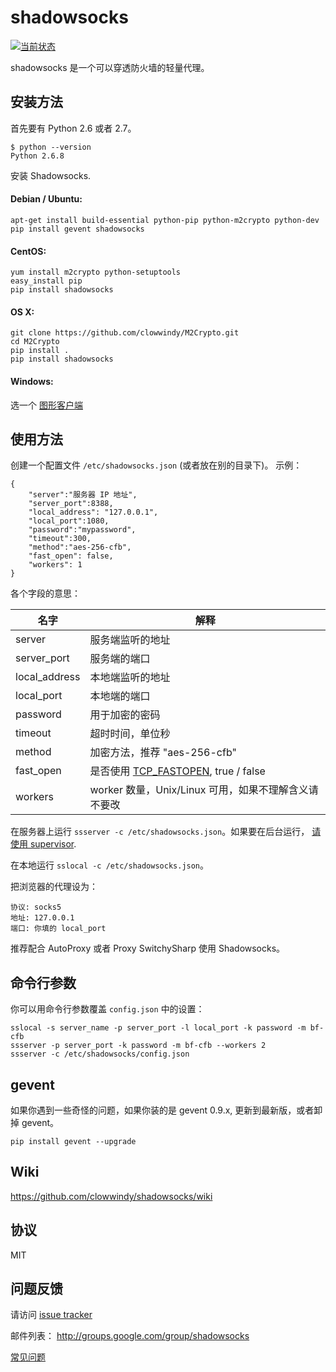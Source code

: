shadowsocks
===========

[![当前状态][1]][0]

shadowsocks 是一个可以穿透防火墙的轻量代理。

安装方法
-------

首先要有 Python 2.6 或者 2.7。

    $ python --version
    Python 2.6.8

安装 Shadowsocks.

#### Debian / Ubuntu:

    apt-get install build-essential python-pip python-m2crypto python-dev
    pip install gevent shadowsocks

#### CentOS:

    yum install m2crypto python-setuptools
    easy_install pip
    pip install shadowsocks

#### OS X:

    git clone https://github.com/clowwindy/M2Crypto.git
    cd M2Crypto
    pip install .
    pip install shadowsocks

#### Windows:

选一个 [图形客户端][7]

使用方法
-------

创建一个配置文件 `/etc/shadowsocks.json` (或者放在别的目录下)。
示例：

    {
        "server":"服务器 IP 地址",
        "server_port":8388,
        "local_address": "127.0.0.1",
        "local_port":1080,
        "password":"mypassword",
        "timeout":300,
        "method":"aes-256-cfb",
        "fast_open": false,
        "workers": 1
    }

各个字段的意思：

| 名字          | 解释                                     |
| ------------- | ----------------------------------------------- |
| server        | 服务端监听的地址                                  |
| server_port   | 服务端的端口                                     |
| local_address | 本地端监听的地址                                  |
| local_port    | 本地端的端口                                     |
| password      | 用于加密的密码                                    |
| timeout       | 超时时间，单位秒                                  |
| method        | 加密方法，推荐 "aes-256-cfb"                      |
| fast_open     | 是否使用 [TCP_FASTOPEN][2], true / false         |
| workers       | worker 数量，Unix/Linux 可用，如果不理解含义请不要改 |

在服务器上运行 `ssserver -c /etc/shadowsocks.json`。如果要在后台运行，
[请使用 supervisor][8].

在本地运行 `sslocal -c /etc/shadowsocks.json`。

把浏览器的代理设为：

    协议: socks5
    地址: 127.0.0.1
    端口: 你填的 local_port

推荐配合 AutoProxy 或者 Proxy SwitchySharp 使用 Shadowsocks。

命令行参数
---------

你可以用命令行参数覆盖 `config.json` 中的设置：

    sslocal -s server_name -p server_port -l local_port -k password -m bf-cfb
    ssserver -p server_port -k password -m bf-cfb --workers 2
    ssserver -c /etc/shadowsocks/config.json

gevent
------

如果你遇到一些奇怪的问题，如果你装的是 gevent 0.9.x, 更新到最新版，或者卸掉 gevent。

    pip install gevent --upgrade

Wiki
----

https://github.com/clowwindy/shadowsocks/wiki

协议
----
MIT

问题反馈
--------
请访问 [issue tracker][5]

邮件列表： http://groups.google.com/group/shadowsocks

[常见问题][6]

[0]: https://travis-ci.org/clowwindy/shadowsocks
[1]: https://travis-ci.org/clowwindy/shadowsocks.png?branch=master
[2]: https://github.com/clowwindy/shadowsocks/wiki/TCP-Fast-Open
[3]: https://github.com/clowwindy/shadowsocks/wiki/Shadowsocks-%E4%BD%BF%E7%94%A8%E8%AF%B4%E6%98%8E
[4]: http://chandlerproject.org/Projects/MeTooCrypto
[5]: https://github.com/clowwindy/shadowsocks/issues?state=open
[6]: https://github.com/clowwindy/shadowsocks/wiki/Troubleshooting
[7]: https://github.com/clowwindy/shadowsocks/wiki/Ports-and-Clients
[8]: https://github.com/clowwindy/shadowsocks/wiki/Configure-Shadowsocks-with-Supervisor